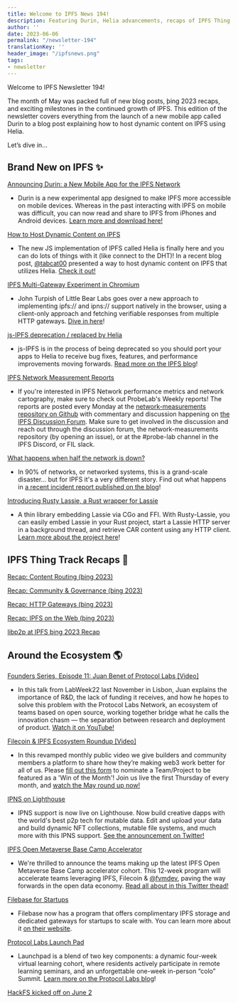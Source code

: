```yaml
---
title: Welcome to IPFS News 194!
description: Featuring Durin, Helia advancements, recaps of IPFS Thing 2023 from individual track leads, and much more!
author: ''
date: 2023-06-06
permalink: "/newsletter-194"
translationKey: ''
header_image: "/ipfsnews.png"
tags:
- newsletter
---
```


Welcome to IPFS Newsletter 194!

The month of May was packed full of new blog posts, þing 2023 recaps, and exciting milestones in the continued growth of IPFS. This edition of the newsletter covers everything from the launch of a new mobile app called Durin to a blog post explaining how to host dynamic content on IPFS using Helia.

Let’s dive in…

## **Brand New on IPFS ✨**

[Announcing Durin: a New Mobile App for the IPFS Network](https://blog.ipfs.tech/announcing-durin/)

- Durin is a new experimental app designed to make IPFS more accessible on mobile devices. Whereas in the past interacting with IPFS on mobile was difficult, you can now read and share to IPFS from iPhones and Android devices. [Learn more and download here!](https://blog.ipfs.tech/announcing-durin/)

[How to Host Dynamic Content on IPFS](https://blog.ipfs.tech/2023-how-to-host-dynamic-content-on-ipfs/)

- The new JS implementation of IPFS called Helia is finally here and you can do lots of things with it (like connect to the DHT)! In a recent blog post, [@tabcat00](https://twitter.com/tabcat00) presented a way to host dynamic content on IPFS that utilizes Helia. [Check it out!](https://blog.ipfs.tech/2023-how-to-host-dynamic-content-on-ipfs/)

[IPFS Multi-Gateway Experiment in Chromium](https://blog.ipfs.tech/2023-05-multigateway-chromium-client/)

- John Turpish of Little Bear Labs goes over a new approach to implementing ipfs:// and ipns:// support natively in the browser, using a client-only approach and fetching verifiable responses from multiple HTTP gateways. [Dive in here](https://blog.ipfs.tech/2023-05-multigateway-chromium-client/)!

[js-IPFS deprecation / replaced by Helia](https://blog.ipfs.tech/202305-js-ipfs-deprecation-for-helia/)

- js-IPFS is in the process of being deprecated so you should port your apps to Helia to receive bug fixes, features, and performance improvements moving forwards. [Read more on the IPFS blog](https://blog.ipfs.tech/202305-js-ipfs-deprecation-for-helia/)!

[IPFS Network Measurement Reports](https://github.com/protocol/network-measurements/tree/master/reports/2023)

- If you're interested in IPFS Network performance metrics and network cartography, make sure to check out ProbeLab's Weekly reports! The reports are posted every Monday at the [network-measurements repository on Github](https://github.com/protocol/network-measurements/tree/master/reports/2023) with commentary and discussion happening on [the IPFS Discussion Forum](https://discuss.ipfs.tech/c/testing-and-experiments/35). Make sure to get involved in the discussion and reach out through the discussion forum, the network-measurements repository (by opening an issue), or at the #probe-lab channel in the IPFS Discord, or FIL slack.

[What happens when half the network is down?](https://blog.ipfs.tech/2023-ipfs-unresponsive-nodes/)

- In 90% of networks, or networked systems, this is a grand-scale disaster... but for IPFS it's a very different story. Find out what happens in [a recent incident report published on the blog](https://blog.ipfs.tech/2023-ipfs-unresponsive-nodes/)!

[Introducing Rusty Lassie, a Rust wrapper for Lassie](https://crates.io/crates/lassie)

- A thin library embedding Lassie via CGo and FFI. With Rusty-Lassie, you can easily embed Lassie in your Rust project, start a Lassie HTTP server in a background thread, and retrieve CAR content using any HTTP client. [Learn more about the project here](https://crates.io/crates/lassie)!

## IPFS Thing Track Recaps 📝

[Recap: Content Routing (þing 2023)](https://blog.ipfs.tech/2023-ipfs-thing-content-routing-track/)

[Recap: Community & Governance (þing 2023)](https://blog.ipfs.tech/2023-ipfs-community-governance/)

[Recap: HTTP Gateways (þing 2023)](https://blog.ipfs.tech/2023-http-gateways-recap/)

[Recap: IPFS on the Web (þing 2023)](https://blog.ipfs.tech/2023-ipfs-thing-web-track/)

[libp2p at IPFS þing 2023 Recap](https://blog.libp2p.io/2023-libp2p-IPFS-Thing-recap/)

## **Around the Ecosystem 🌎**

[Founders Series, Episode 11: Juan Benet of Protocol Labs [Video]](https://www.youtube.com/watch?v=r-nU_MI2lV4)

- In this talk from LabWeek22 last November in Lisbon, Juan explains the importance of R&D, the lack of funding it receives, and how he hopes to solve this problem with the Protocol Labs Network, an ecosystem of teams based on open source, working together bridge what he calls the innovation chasm — the separation between research and deployment of product. [Watch it on YouTube!](https://www.youtube.com/watch?v=r-nU_MI2lV4)

[Filecoin & IPFS Ecosystem Roundup [Video]](https://youtu.be/kXnSklUL5NE)

- In this revamped monthly public video we give builders and community members a platform to share how they’re making web3 work better for all of us. Please [fill out this form](https://airtable.com/shrcadO9WAnQ5nJvA) to nominate a Team/Project to be featured as a 'Win of the Month'! Join us live the first Thursday of every month, and [watch the May round up now!](https://www.youtube.com/watch?v=kXnSklUL5NE)

[IPNS on Lighthouse](https://twitter.com/nanditmehra/status/1664317411313733634?s=20)

- IPNS support is now live on Lighthouse. Now build creative dapps with the world's best p2p tech for mutable data. Edit and upload your data and build dynamic NFT collections, mutable file systems, and much more with this IPNS support. [See the announcement on Twitter!](https://twitter.com/nanditmehra/status/1664317411313733634?s=20)

[IPFS Open Metaverse Base Camp Accelerator](https://twitter.com/OVioHQ/status/1662062713550299136?s=20)

- We're thrilled to announce the teams making up the latest IPFS Open Metaverse Base Camp accelerator cohort. This 12-week program will accelerate teams leveraging IPFS, Filecoin & [@fvmdev](https://twitter.com/fvmdev), paving the way forwards in the open data economy. [Read all about in this Twitter thead!](https://twitter.com/OVioHQ/status/1662062713550299136?s=20)

[Filebase for Startups](https://filebase.com/startups/)

- Filebase now has a program that offers complimentary IPFS storage and dedicated gateways for startups to scale with. You can learn more about it [on their website](https://filebase.com/startups/).

[Protocol Labs Launch Pad](https://protocol.ai/blog/launchpad-summit-paris-2023/)

- Launchpad is a blend of two key components: a dynamic four-week virtual learning cohort, where residents actively participate in remote learning seminars, and an unforgettable one-week in-person “colo” Summit. [Learn more on the Protocol Labs blog](https://protocol.ai/blog/launchpad-summit-paris-2023/)!

[HackFS kicked off on June 2](https://ethglobal.com/events/hackfs2023)
